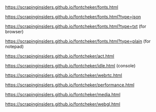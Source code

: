 https://scrapinginsiders.github.io/fontcheker/fonts.html

https://scrapinginsiders.github.io/fontcheker/fonts.html?type=json

https://scrapinginsiders.github.io/fontcheker/fonts.html?type=txt  (for browser)

https://scrapinginsiders.github.io/fontcheker/fonts.html?type=plain (for notepad)

https://scrapinginsiders.github.io/fontcheker/act.html

https://scrapinginsiders.github.io/fontcheker/idle.html (console)

https://scrapinginsiders.github.io/fontcheker/webrtc.html

https://scrapinginsiders.github.io/fontcheker/performance.html

https://scrapinginsiders.github.io/fontcheker/media.html

https://scrapinginsiders.github.io/fontcheker/webgl.html
